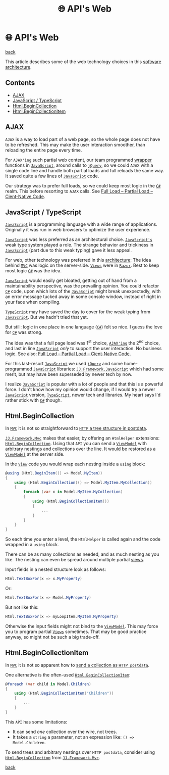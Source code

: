﻿---
title: "🌐 API's Web"
image: "/images/api-preview.png"
---

🌐 API's Web
==============

[back](.)

This article describes some of the web technology choices in this [software architecture](../index.md).

<h2>Contents</h2>

- [AJAX](#ajax)
- [JavaScript / TypeScript](#javascript--typescript)
- [Html.BeginCollection](#htmlbegincollection)
- [Html.BeginCollectionItem](#htmlbegincollectionitem)


AJAX
----

`AJAX` is a way to load part of a web page, so the whole page does not have to be refreshed. This may make the user interaction smoother, than reloading the entire page every time.

For `AJAX'ing` such partial web content, our team programmed [wrapper](../patterns/other.md#wrapper) functions in [`JavaScript`](table.md#javascript), around calls to [`jQuery`](table.md#jquery), so we could `AJAX` with a single code line and handle both partial loads and full reloads the same way. It saved quite a few lines of [`JavaScript`](table.md#javascript) code.

Our strategy was to prefer full loads, so we could keep most logic in the [`C#`](table.md#csharp) realm. This before resorting to `AJAX` calls. See [Full Load – Partial Load – Cient-Native Code](../patterns/presentation.md#full-load--partial-load--client-native-code).


JavaScript / TypeScript
-----------------------

[`JavaScript`](https://www.javascript.com/) is a programming language with a wide range of applications. Originally it was run in web browsers to optimize the user experience.

[`JavaScript`](https://www.javascript.com/) was less preferred as an architectural choice. [`JavaScript's`](https://www.javascript.com/) weak type system played a role. The strange behavior and trickiness in [`JavaScript`](https://www.javascript.com/) (part due to this weak typing) gave it less appeal.

For web, other technology was preferred in this [architecture](../index.md): The idea behind [`MVC`](table.md#mvc) was logic on the server-side. [`Views`](../patterns/presentation.md#views) were in [`Razor`](table.md#razor). Best to keep most logic [`C#`](table.md#csharp) was the idea.

[`JavaScript`](https://www.javascript.com/) would easily get bloated, getting out of hand from a maintainability perspective, was the prevailing opinion. You could refactor [`C#`](table.md#csharp) code, upon which lots of the [`JavaScript`](https://www.javascript.com/) might break unexpectedly, with an error message tucked away in some console window, instead of right in your face when compiling.

[`TypeScript`](https://www.typescriptlang.org/) may have saved the day to cover for the weak typing from [`JavaScript`](https://www.javascript.com/). But we hadn't tried that yet.

But still: logic in one place in one language ([`C#`](table.md#csharp)) felt so nice. I guess the love for [`C#`](table.md#csharp) was strong.

The idea was that a full page load was 1<sup>st</sup> choice, [`AJAX'ing`](#ajax) the 2<sup>nd</sup> choice, and last in line [`JavaScript`](https://www.javascript.com/) *only* to support the user interaction. No business logic. See also: [Full Load – Partial Load – Cient-Native Code](../patterns/presentation.md#full-load--partial-load--client-native-code).

For this last-resort [`JavaScript`](https://www.javascript.com/) we used [`jQuery`](table.md#jquery) and some home-programmed [`JavaScript`](https://www.javascript.com/) libraries: [`JJ.Framework.JavaScript`](table.md#jj-framework-javascript) which had some merit, but may have been superseded by newer tech by now.

I realize [`JavaScript`](https://www.javascript.com/) is popular with a lot of people and that this is a powerful force. I don't know how my opinion would change, if I would try a newer [`JavaScript`](https://www.javascript.com/) version, [`TypeScript`](https://www.typescriptlang.org/), newer tech and libraries. My heart says I'd rather stick with [`C#`](table.md#csharp) though.


Html.BeginCollection
--------------------

In [`MVC`](table.md#mvc) it is not so straightforward to [`HTTP` a tree structure in postdata](../aspects.md#postdata-over-http).

[`JJ.Framework.Mvc`](table.md#jj-framework-mvc) makes that easier, by offering an `HtmlHelper` extensions: [`Html.BeginCollection`](https://dev.azure.com/jjvanzon/JJs-Software/_artifacts/feed/JJs-Pre-Release-Package-Feed/NuGet/JJ.Framework.Mvc). Using that `API` you can send a [`ViewModel`](../patterns/viewmodels.md) with arbitrary nestings and collections over the line. It would be restored as a [`ViewModel`](../patterns/viewmodels.md) at the server side.

In the [`View`](../patterns/presentation.md#views) code you would wrap each nesting inside a `using` block:

```cs
@using (Html.BeginItem(() => Model.MyItem))
{
    using (Html.BeginCollection(() => Model.MyItem.MyCollection))
    {
        foreach (var x in Model.MyItem.MyCollection)
        {
            using (Html.BeginCollectionItem())
            {
                ...
            }
        }
    }
}
```

So each time you enter a level, the `HtmlHelper` is called again and the code wrapped in a `using` block.

There can be as many collections as needed, and as much nesting as you like. The nesting can even be spread around multiple partial [views](../patterns/presentation.md#views).

Input fields in a nested structure look as follows:

```cs
Html.TextBoxFor(x => x.MyProperty)
```

Or:

```cs
Html.TextBoxFor(x => Model.MyProperty)
```

But not like this:

```cs
Html.TextBoxFor(x => myLoopItem.MyItem.MyProperty)
```

Otherwise the input fields might not bind to the [`ViewModel`](../patterns/viewmodels.md). This may force you to program partial [`Views`](../patterns/presentation.md#views) sometimes. That may be good practice anyway, so might not be such a big trade-off.


Html.BeginCollectionItem
------------------------

In [`MVC`](table.md#mvc) it is not so apparent how to [send a collection as `HTTP postdata`](../aspects.md#postdata-over-http).

One alternative is the often-used [`Html.BeginCollectionItem`](https://www.nuget.org/packages/BeginCollectionItem):

```cs
@foreach (var child in Model.Children)
{
    using (Html.BeginCollectionItem("Children"))
    {
        ...
    }
}
```

This `API` has some limitations:

- It can send *one* collection over the wire, not trees.
- It takes a `string` a parameter, not an expression like: `() => Model.Children`.

To send trees and arbitrary nestings over `HTTP postdata`, consider using [`Html.BeginCollection`](table.md#htmlbegincollection) from [`JJ.Framework.Mvc`](table.md#jj-framework-mvc).

[back](.)
